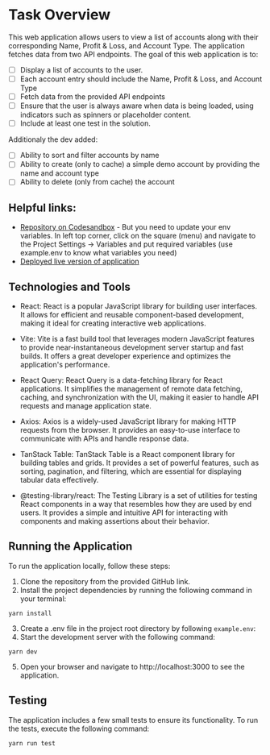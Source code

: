 # Task Overview
This web application allows users to view a list of accounts along with their corresponding Name, Profit & Loss, and Account Type. The application fetches data from two API endpoints. The goal of this web application is to:
- [ ] Display a list of accounts to the user.
- [ ] Each account entry should include the Name, Profit & Loss, and Account Type
- [ ] Fetch data from the provided API endpoints
- [ ] Ensure that the user is always aware when data is being loaded, using indicators such as spinners or placeholder content. 
- [ ] Include at least one test in the solution.

Additionaly the dev added:
- [ ] Ability to sort and filter accounts by name
- [ ] Ability to create (only to cache) a simple demo account by providing the name and account type
- [ ] Ability to delete (only from cache) the account

## Helpful links:
- [Repository on Codesandbox](https://codesandbox.io/p/github/rafalmoneta/ig-accounts/main) - But you need to update your env variables. In left top corner, click on the square (menu) and navigate to the Project Settings -> Variables and put required variables (use example.env to know what variables you need)
- [Deployed live version of application](https://rafalmoneta.github.io/ig-accounts/)

## Technologies and Tools
- React: React is a popular JavaScript library for building user interfaces. It allows for efficient and reusable component-based development, making it ideal for creating interactive web applications.

- Vite: Vite is a fast build tool that leverages modern JavaScript features to provide near-instantaneous development server startup and fast builds. It offers a great developer experience and optimizes the application's performance.

- React Query: React Query is a data-fetching library for React applications. It simplifies the management of remote data fetching, caching, and synchronization with the UI, making it easier to handle API requests and manage application state.

- Axios: Axios is a widely-used JavaScript library for making HTTP requests from the browser. It provides an easy-to-use interface to communicate with APIs and handle response data.

- TanStack Table: TanStack Table is a React component library for building tables and grids. It provides a set of powerful features, such as sorting, pagination, and filtering, which are essential for displaying tabular data effectively.

- @testing-library/react: The Testing Library is a set of utilities for testing React components in a way that resembles how they are used by end users. It provides a simple and intuitive API for interacting with components and making assertions about their behavior.

## Running the Application
To run the application locally, follow these steps:

1. Clone the repository from the provided GitHub link.
2. Install the project dependencies by running the following command in your terminal:
```shell
yarn install
```
3. Create a .env file in the project root directory by following `example.env`:
4. Start the development server with the following command:
```shell
yarn dev
```
5. Open your browser and navigate to http://localhost:3000 to see the application.

## Testing
The application includes a few small tests to ensure its functionality. To run the tests, execute the following command:

```shell
yarn run test
```
